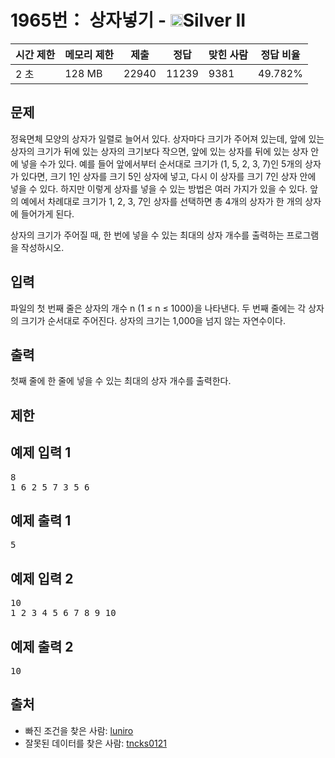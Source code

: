 # 1965번： 상자넣기 - <img src="https://static.solved.ac/tier_small/9.svg" style="height:20px" />Silver II


| 시간 제한 | 메모리 제한 | 제출 | 정답 | 맞힌 사람 | 정답 비율 |
| --- | --- | --- | --- | --- | --- |
| 2 초 | 128 MB | 22940 | 11239 | 9381 | 49.782% |


## 문제


정육면체 모양의 상자가 일렬로 늘어서 있다. 상자마다 크기가 주어져 있는데, 앞에 있는 상자의 크기가 뒤에 있는 상자의 크기보다 작으면, 앞에 있는 상자를 뒤에 있는 상자 안에 넣을 수가 있다. 예를 들어 앞에서부터 순서대로 크기가 (1, 5, 2, 3, 7)인 5개의 상자가 있다면, 크기 1인 상자를 크기 5인 상자에 넣고, 다시 이 상자를 크기 7인 상자 안에 넣을 수 있다. 하지만 이렇게 상자를 넣을 수 있는 방법은 여러 가지가 있을 수 있다. 앞의 예에서 차례대로 크기가 1, 2, 3, 7인 상자를 선택하면 총 4개의 상자가 한 개의 상자에 들어가게 된다.

상자의 크기가 주어질 때, 한 번에 넣을 수 있는 최대의 상자 개수를 출력하는 프로그램을 작성하시오.




## 입력


파일의 첫 번째 줄은 상자의 개수 n (1 ≤ n ≤ 1000)을 나타낸다. 두 번째 줄에는 각 상자의 크기가 순서대로 주어진다. 상자의 크기는 1,000을 넘지 않는 자연수이다.




## 출력


첫째 줄에 한 줄에 넣을 수 있는 최대의 상자 개수를 출력한다.




## 제한




## 예제 입력 1


<pre>8
1 6 2 5 7 3 5 6
</pre>


## 예제 출력 1


<pre>5
</pre>




## 예제 입력 2


<pre>10
1 2 3 4 5 6 7 8 9 10
</pre>


## 예제 출력 2


<pre>10
</pre>






## 출처


- 빠진 조건을 찾은 사람: [luniro](/user/luniro)
- 잘못된 데이터를 찾은 사람: [tncks0121](/user/tncks0121)




